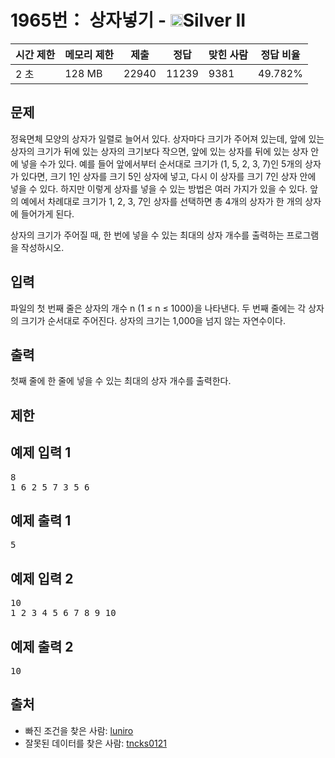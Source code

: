 # 1965번： 상자넣기 - <img src="https://static.solved.ac/tier_small/9.svg" style="height:20px" />Silver II


| 시간 제한 | 메모리 제한 | 제출 | 정답 | 맞힌 사람 | 정답 비율 |
| --- | --- | --- | --- | --- | --- |
| 2 초 | 128 MB | 22940 | 11239 | 9381 | 49.782% |


## 문제


정육면체 모양의 상자가 일렬로 늘어서 있다. 상자마다 크기가 주어져 있는데, 앞에 있는 상자의 크기가 뒤에 있는 상자의 크기보다 작으면, 앞에 있는 상자를 뒤에 있는 상자 안에 넣을 수가 있다. 예를 들어 앞에서부터 순서대로 크기가 (1, 5, 2, 3, 7)인 5개의 상자가 있다면, 크기 1인 상자를 크기 5인 상자에 넣고, 다시 이 상자를 크기 7인 상자 안에 넣을 수 있다. 하지만 이렇게 상자를 넣을 수 있는 방법은 여러 가지가 있을 수 있다. 앞의 예에서 차례대로 크기가 1, 2, 3, 7인 상자를 선택하면 총 4개의 상자가 한 개의 상자에 들어가게 된다.

상자의 크기가 주어질 때, 한 번에 넣을 수 있는 최대의 상자 개수를 출력하는 프로그램을 작성하시오.




## 입력


파일의 첫 번째 줄은 상자의 개수 n (1 ≤ n ≤ 1000)을 나타낸다. 두 번째 줄에는 각 상자의 크기가 순서대로 주어진다. 상자의 크기는 1,000을 넘지 않는 자연수이다.




## 출력


첫째 줄에 한 줄에 넣을 수 있는 최대의 상자 개수를 출력한다.




## 제한




## 예제 입력 1


<pre>8
1 6 2 5 7 3 5 6
</pre>


## 예제 출력 1


<pre>5
</pre>




## 예제 입력 2


<pre>10
1 2 3 4 5 6 7 8 9 10
</pre>


## 예제 출력 2


<pre>10
</pre>






## 출처


- 빠진 조건을 찾은 사람: [luniro](/user/luniro)
- 잘못된 데이터를 찾은 사람: [tncks0121](/user/tncks0121)




